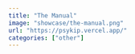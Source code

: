 ```yaml
---
title: "The Manual"
image: "showcase/the-manual.png"
url: "https://psykip.vercel.app/"
categories: ["other"]
---
```

